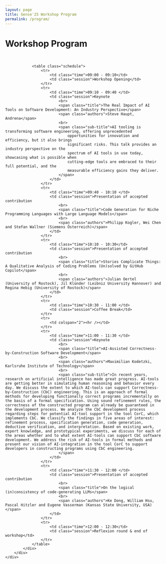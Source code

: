 ```yaml
---
layout: page
title: Gense'25 Workshop Program
permalink: /program/
---
```


<link rel="stylesheet" href="/css/schedule.css">

<div class="col-md-8 ml-auto mr-auto text-left">
    <div class="row">
        <div class="ml-auto mr-auto text-left">
            <div class="section section-team text-center">
                <div class="container">
                    <h1 class="title text-center">Workshop Program</h1>
                    <br>
                </div>
                
                <table class="schedule">
                    <tr>
                        <td class="time">09:00 - 09:10</td>
                        <td class="session">Workshop Opening</td>
                    </tr>
                    <tr>
                        <td class="time">09:10 - 09:40 </td>
                        <td class="session">Keynote
                            <br>
                            <span class="title">The Real Impact of AI Tools on Software Development: An Industry Perspective</span>
                            <span class="authors">Steve Haupt, Andrena</span>
                            <br>
                            <span class="sub-title">AI tooling is transforming software engineering, offering unprecedented
                                opportunities for innovation and efficiency, but it also brings
                                significant risks. This talk provides an industry perspective on the
                                spectrum of AI tools in use today, showcasing what is possible when
                                cutting-edge tools are embraced to their full potential, and the
                                measurable efficiency gains they deliver.
                            </span>
                        </td>
                    </tr>
                    <tr>
                        <td class="time">09:40 - 10:10 </td>
                        <td class="session">Presentation of accepted contribution
                            <br>
                            <span class="title">Code Generation for Niche Programming Languages with Large Language Models</span>
                            <br>
                            <span class="authors">Philipp Kogler, Wei Chen and Stefan Wallner (Siemens Österreich)</span>
                        </td>
                    </tr>
                    <tr>
                        <td class="time">10:10 - 10:30</td>
                        <td class="session">Presentation of accepted contribution
                            <br>
                            <span class="title">Stories Complicate Things: A Qualitative Analysis of Coding Problems (Un)solved by GitHub Copilot</span>
                            <br>
                            <span class="authors">Julian Oertel (University of Rostock), Jil Klünder (Leibniz University Hannover) and Regina Hebig (University of Rostock)</span>
                        </td>
                    </tr>
                    <tr>
                        <td class="time">10:30 - 11:00 </td>
                        <td class="session">Coffee Break</td>
                    </tr>
                    <tr>
                        <td colspan="2"><hr /></td>
                    </tr>
                    <tr>
                        <td class="time">11:00 - 11:30 </td>
                        <td class="session">Keynote
                            <br>
                            <span class="title">AI-Assisted Correctness-by-Construction Software Development</span>
                            <br>
                            <span class="authors">Maximilian Kodetzki, Karlsruhe Institute of Technology</span>
                            <br>
                            <span class="sub-title">In recent years, research on artificial intelligence has made great progress. AI-tools are getting better in simulating human reasoning and behavior every day. We discuss the extent to which AI-tools can support Correctness-by-Construction (CbC) engineering. This is an approach of formal methods for developing functionally correct programs incrementally on the basis of a formal specification. Using sound refinement rules, the correctness of the constructed program can already be guaranteed in the development process. We analyze the CbC development process regarding steps for potential AI-tool support in the tool CorC, which implements CbC. We classify the findings in five areas of interest: refinement process, specification generation, code generation, deductive verification, and interpretation. Based on existing work, expert knowledge, and prototypical experiments, we discuss for each of the areas whether and to what extent AI-tools can support CbC software development. We address the risk of AI-tools in formal methods and present our vision of AI-integration in the tool CorC to support developers in constructing programs using CbC engineering.
                            </span>
                        </td>
                    </tr>
                    <tr>
                        <td class="time">11:30 - 12:00 </td>
                        <td class="session">Presentation of accepted contribution
                            <br>
                            <span class="title">On the logical (in)consistency of code-generating LLMs</span>
                            <br>
                            <span class="authors">Ke Dong, William Hsu, Pascal Hitzler and Eugene Vasserman (Kansas State University, USA)</span>
                        </td>
                    </tr>
                    <tr>
                        <td class="time">12:00 - 12:30</td>
                        <td class="session">Reflexion round & end of workshop</td>
                    </tr>
                </table>
            </div>
        </div>
    </div>
</div>
